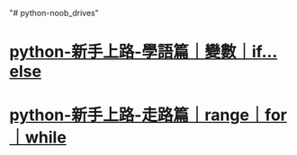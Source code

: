 "# python-noob_drives" 

# [python-新手上路-學語篇｜變數｜if…else](https://hackmd.io/@lucashsu95/setp1)

# [python-新手上路-走路篇｜range｜for｜while](https://hackmd.io/@lucashsu95/setp2)


